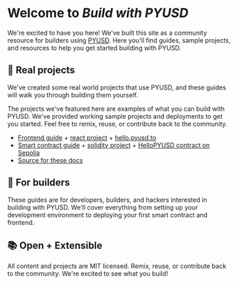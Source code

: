 # Welcome to _Build with PYUSD_

We're excited to have you here! We've built this site as a community resource for builders using [PYUSD](https://www.paypal.com/us/digital-wallet/manage-money/crypto/pyusd). Here you'll find guides, sample projects, and resources to help you get started building with PYUSD.

## 🦾 Real projects

We've created some real world projects that use PYUSD, and these guides will walk you through building them yourself.

The projects we've featured here are examples of what you can build with PYUSD. We've provided working sample projects and deployments to get you started. Feel free to remix, reuse, or contribute back to the community.

- [Frontend guide](/react-frontend/) + [react project](https://github.com/mono-koto/build-with-pyusd/tree/main/frontend) + [hello.pyusd.to](https://hello.pyusd.to)
- [Smart contract guide](/smart-contract/) + [solidity project](https://github.com/mono-koto/build-with-pyusd/tree/main/contracts) + [HelloPYUSD contract on Sepolia](https://sepolia.etherscan.io/address/0xc32ef01341487792201F6EFD908aB52CDC7b0775)
- [Source for these docs](https://github.com/mono-koto/build-with-pyusd/tree/main/docs)

## 🧰 For builders

These guides are for developers, builders, and hackers interested in building with PYUSD. We'll cover everything from setting up your development environment to deploying your first smart contract and frontend.

## 📚 Open + Extensible

All content and projects are MIT licensed. Remix, reuse, or contribute back to the community. We're excited to see what you build!
